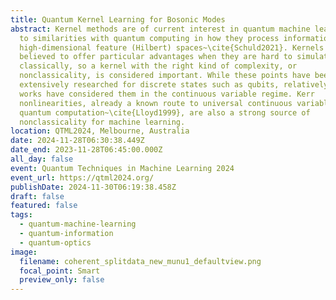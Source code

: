 ```yaml
---
title: Quantum Kernel Learning for Bosonic Modes
abstract: Kernel methods are of current interest in quantum machine learning due
  to similarities with quantum computing in how they process information in
  high-dimensional feature (Hilbert) spaces~\cite{Schuld2021}. Kernels are
  believed to offer particular advantages when they are hard to simulate
  classically, so a kernel with the right kind of complexity, or
  nonclassicality, is considered important. While these points have been
  extensively researched for discrete states such as qubits, relatively few
  works have considered them in the continuous variable regime. Kerr
  nonlinearities, already a known route to universal continuous variable (CV)
  quantum computation~\cite{Lloyd1999}, are also a strong source of
  nonclassicality for machine learning.
location: QTML2024, Melbourne, Australia
date: 2024-11-28T06:30:38.449Z
date_end: 2023-11-28T06:45:00.000Z
all_day: false
event: Quantum Techniques in Machine Learning 2024
event_url: https://qtml2024.org/
publishDate: 2024-11-30T06:19:38.458Z
draft: false
featured: false
tags:
  - quantum-machine-learning
  - quantum-information
  - quantum-optics
image:
  filename: coherent_splitdata_new_munu1_defaultview.png
  focal_point: Smart
  preview_only: false
---
```

